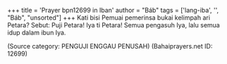+++
title = 'Prayer bpn12699 in Iban'
author = "Báb"
tags = ['lang-iba', '', "Báb", "unsorted"]
+++
Kati bisi Pemuai pemerinsa bukai kelimpah ari Petara?
Sebut: Puji Petara! Iya ti Petara! Semua pengasuh Iya, lalu semua idup dalam ibun Iya.

(Source category: PENGUJI ENGGAU PENUSAH)
(Bahaiprayers.net ID: 12699)
